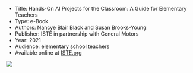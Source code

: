 * Title: Hands-On AI Projects for the Classroom: A Guide for Elementary Teachers
* Type: e-Book
* Authors: Nancye Blair Black and Susan Brooks-Young
* Publisher: ISTE in partnership with General Motors
* Year: 2021
* Audience: elementary school teachers
* Available online at [ISTE.org](https://cdn.iste.org/www-root/Libraries/Documents%20%26%20Files/Artificial%20Intelligence/AIGDK5_1120.pdf)



![](https://github.com/touretzkyds/ai4k12/raw/master/images/hands-on-ai-projects.png)
